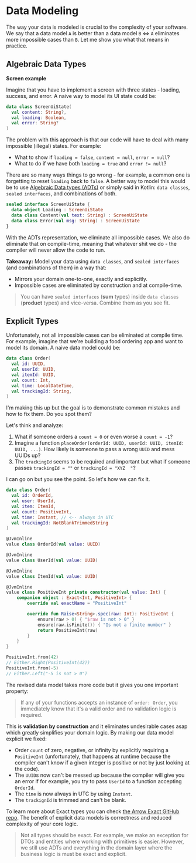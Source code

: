 # Data Modeling

The way your data is modeled is crucial to the complexity of your software. 
We say that a data model `A` is better than a data model `B` <=> `A` eliminates more impossible cases than `B`. Let me show you what that means in practice.

## Algebraic Data Types

**Screen example**

Imagine that you have to implement a screen with three states - loading, success, and error.
A naive way to model its UI state could be:

```kotlin
data class ScreenUiState(
  val content: String?,
  val loading: Boolean,
  val error: String?
)
```

The problem with this approach is that our code will have to deal with many impossible (illegal) states. For example:

- What to show if `loading = false`, `content = null`, `error = null`?
- What to do if we have both `loading = true` and `error != null`?

There are so many ways things to go wrong - for example, a common one is forgetting to reset `loading` back to `false`.
A better way to model this would be to use [Algebraic Data types (ADTs)](https://wiki.haskell.org/Algebraic_data_type) 
or simply said in Kotlin: `data classes`, `sealed interfaces`, and combinations of both.

```kotlin
sealed interface ScreenUiState {
  data object Loading : ScreenUiState
  data class Content(val text: String) : ScreenUiState
  data class Error(val msg: String) : ScreenUiState
}
```

With the ADTs representation, we eliminate all impossible cases. We also do eliminate that on compile-time, meaning that whatever shit we do - the compiler will never allow the code to run.

**Takeaway:** Model your data using `data classes`, and  `sealed interfaces` (and combinations of them) in a way that:

- Mirrors your domain one-to-one, exactly and explicitly.
- Impossible cases are eliminated by construction and at compile-time.

> You can have `sealed interfaces` (**sum** types) inside `data classes` (**product** types) and vice-versa. Combine them as you see fit.

## Explicit Types

Unfortunately, not all impossible cases can be eliminated at compile time. For example, imagine that we're building
a food ordering app and want to model its domain. A naive data model could be:

```kotlin
data class Order(
  val id: UUID,
  val userId: UUID,
  val itemId: UUID,
  val count: Int,
  val time: LocalDateTime,
  val trackingId: String,
)
```

I'm making this up but the goal is to demonstrate common mistakes and how to fix them.
Do you spot them? 

Let's think and analyze:

1. What if someone orders a `count = 0` or even worse a `count = -1`?
2. Imagine a function `placeOrder(orderId: UUID, userId: UUID, itemId: UUID, ...)`. How likely is someone to pass a wrong `UUID` and mess UUIDs up?
3. The `trackingId` seems to be required and important but what if someone passes `trackingId = ""` or `trackingId = "XYZ  "`?

I can go on but you see the point. So let's how we can fix it.

```kotlin
data class Order(
  val id: OrderId,
  val user: UserId,
  val item: ItemId,
  val count: PositiveInt,
  val time: Instant, // <-- always in UTC 
  val trackingId: NotBlankTrimmedString
)

@JvmInline
value class OrderId(val value: UUID)

@JvmInline
value class UserId(val value: UUID)

@JvmInline
value class ItemId(val value: UUID)

@JvmInline
value class PositiveInt private constructor(val value: Int) {
    companion object : Exact<Int, PositiveInt> {
        override val exactName = "PositiveInt"

        override fun Raise<String>.spec(raw: Int): PositiveInt {
            ensure(raw > 0) { "$raw is not > 0" }
            ensure(raw.isFinite()) { "Is not a finite number" }
            return PositiveInt(raw)
        }
    }
}

PositiveInt.from(42)
// Either.Right(PositiveInt(42))
PositiveInt.from(-5)
// Either.Left("-5 is not > 0")
```

The revised data model takes more code but it gives you one important property: 

> If any of your functions accepts an instance of `order: Order`, you immediately know that it's a valid order and no validation logic is required.

This is **validation by construction** and it eliminates undesirable cases asap which greatly simplifies your domain logic. By making our data model explicit we fixed:

- Order `count` of zero, negative, or infinity by explicitly requiring a `PositiveInt` (unfortunately, that happens at runtime because the compiler can't know if a given integer is positive or not by just looking at the code).
- The `UUID`s now can't be messed up because the compiler will give you an error if for example, you try to pass `UserId` to a function accepting `OrderId`.
- The `time` is now always in UTC by using `Instant`.
- The `trackignId` is trimmed and can't be blank.

To learn more about Exact types you can check [the Arrow Exact GitHub repo](https://github.com/arrow-kt/arrow-exact). The benefit of explicit data models is correctness and reduced complexity of your core logic.

> Not all types should be exact. For example, we make an exception for DTOs and entities where working with primitives is easier.
> However, we still use ADTs and everything in the domain layer where the business logic is must be exact and explicit.

